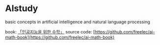 # AIstudy
basic concepts in artificial intelligence and natural language processing

book: [「인공지능을 위한 수학」](https://www.yes24.com/Product/Goods/66913718) 
source code: [https://github.com/freelec/ai-math-book](https://github.com/freelec/ai-math-book)
